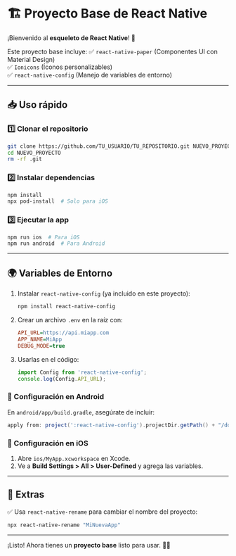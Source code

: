 # 🏗️ Proyecto Base de React Native

¡Bienvenido al **esqueleto de React Native**! 🚀

Este proyecto base incluye:
✅ `react-native-paper` (Componentes UI con Material Design)  
✅ `Ionicons` (Íconos personalizables)  
✅ `react-native-config` (Manejo de variables de entorno)  

---

## 📥 Uso rápido
### 1️⃣ Clonar el repositorio
```bash
git clone https://github.com/TU_USUARIO/TU_REPOSITORIO.git NUEVO_PROYECTO
cd NUEVO_PROYECTO
rm -rf .git
```

### 2️⃣ Instalar dependencias
```bash
npm install
npx pod-install  # Solo para iOS
```

### 3️⃣ Ejecutar la app
```bash
npm run ios  # Para iOS
npm run android  # Para Android
```

---

## 🌍 Variables de Entorno
1. Instalar `react-native-config` (ya incluido en este proyecto):
   ```bash
   npm install react-native-config
   ```
2. Crear un archivo `.env` en la raíz con:
   ```ini
   API_URL=https://api.miapp.com
   APP_NAME=MiApp
   DEBUG_MODE=true
   ```
3. Usarlas en el código:
   ```javascript
   import Config from 'react-native-config';
   console.log(Config.API_URL);
   ```

### 🔹 Configuración en Android
En `android/app/build.gradle`, asegúrate de incluir:
```gradle
apply from: project(':react-native-config').projectDir.getPath() + "/dotenv.gradle"
```

### 🔹 Configuración en iOS
1. Abre `ios/MyApp.xcworkspace` en Xcode.
2. Ve a **Build Settings > All > User-Defined** y agrega las variables.

---

## 🚀 Extras
✅ Usa `react-native-rename` para cambiar el nombre del proyecto:
   ```bash
   npx react-native-rename "MiNuevaApp"
   ```
---

¡Listo! Ahora tienes un **proyecto base** listo para usar. 🚀🔥

